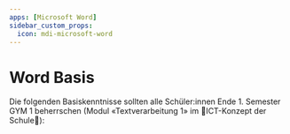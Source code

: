 ```yaml
---
apps: [Microsoft Word]
sidebar_custom_props:
  icon: mdi-microsoft-word
---
```


# Word Basis



Die folgenden Basiskenntnisse sollten alle Schüler:innen Ende 1. Semester GYM 1 beherrschen (Modul «Textverarbeitung 1» im 🚧ICT-Konzept der Schule🚧):

<Features/>
